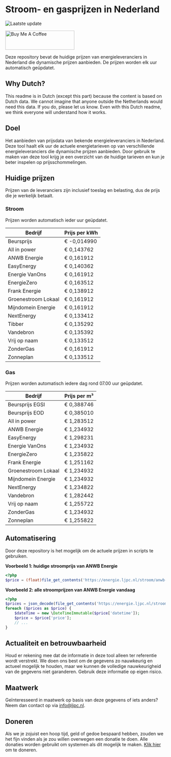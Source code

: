 # Stroom- en gasprijzen in Nederland

![Laatste update](https://img.shields.io/badge/laatste%20update-2024--08--11%2011%3A00%20CET-brightgreen)

<a href="https://www.buymeacoffee.com/Lars-" target="_blank"><img src="https://cdn.buymeacoffee.com/buttons/v2/default-orange.png" alt="Buy Me A Coffee" height="60" style="height: 60px !important;width: 217px !important;" ></a>

Deze repository bevat de huidige prijzen van energieleveranciers in Nederland die dynamische prijzen aanbieden. De prijzen worden elk uur automatisch geüpdatet.

## Why Dutch?

This readme is in Dutch (except this part) because the content is based on Dutch data. We cannot imagine that anyone outside the Netherlands would need this data. If you do, please let us know. Even with this Dutch readme, we think
everyone will understand how it works.

## Doel

Het aanbieden van prijsdata van bekende energieleveranciers in Nederland. Deze tool haalt elk uur de actuele energietarieven op van verschillende energieleveranciers die dynamische prijzen aanbieden. Door gebruik te maken van deze tool
krijg je een overzicht van de huidige tarieven en kun je beter inspelen op prijsschommelingen.

## Huidige prijzen

Prijzen van de leveranciers zijn inclusief toeslag en belasting, dus de prijs die je werkelijk betaalt.

### Stroom

Prijzen worden automatisch ieder uur geüpdatet.

 Bedrijf | Prijs per kWh 
---------|---------------
Beursprijs | € -0,014990
All in power | € 0,143762
ANWB Energie | € 0,161912
EasyEnergy | € 0,140362
Energie VanOns | € 0,161912
EnergieZero | € 0,163512
Frank Energie | € 0,138912
Groenestroom Lokaal | € 0,161912
Mijndomein Energie | € 0,161912
NextEnergy | € 0,133412
Tibber | € 0,135292
Vandebron | € 0,135392
Vrij op naam | € 0,133512
ZonderGas | € 0,161912
Zonneplan | € 0,133512


### Gas

Prijzen worden automatisch iedere dag rond 07.00 uur geüpdatet.

 Bedrijf | Prijs per m³ 
---------|--------------
Beursprijs EGSI | € 0,388746
Beursprijs EOD | € 0,385010
All in power | € 1,283512
ANWB Energie | € 1,234932
EasyEnergy | € 1,298231
Energie VanOns | € 1,234932
EnergieZero | € 1,235822
Frank Energie | € 1,251162
Groenestroom Lokaal | € 1,234932
Mijndomein Energie | € 1,234932
NextEnergy | € 1,234822
Vandebron | € 1,282442
Vrij op naam | € 1,255722
ZonderGas | € 1,234932
Zonneplan | € 1,255822


## Automatisering

Door deze repository is het mogelijk om de actuele prijzen in scripts te gebruiken.

**Voorbeeld 1: huidige stroomprijs van ANWB Energie**

```php
<?php
$price = (float)file_get_contents('https://energie.ljpc.nl/stroom/anwb-energie-nu.txt');

```

**Voorbeeld 2: alle stroomprijzen van ANWB Energie vandaag**

```php
<?php
$prices = json_decode(file_get_contents('https://energie.ljpc.nl/stroom/all-in-power-vandaag.json'),true);
foreach ($prices as $price) {
    $dateTime = new \DateTimeImmutable($price['datetime']);
    $price = $price['price'];
    // ...
}
```

## Actualiteit en betrouwbaarheid

Houd er rekening mee dat de informatie in deze tool alleen ter referentie wordt verstrekt. We doen ons best om de gegevens zo nauwkeurig en actueel mogelijk te houden, maar we kunnen de volledige nauwkeurigheid van de gegevens niet
garanderen. Gebruik deze informatie op eigen risico.

## Maatwerk

Geïnteresseerd in maatwerk op basis van deze gegevens of iets anders? Neem dan contact op
via [info@ljpc.nl](mailto:info@ljpc.nl?subject=Energie%20prijzen).

## Doneren

Als we je zojuist een hoop tijd, geld of gedoe bespaard hebben, zouden we het fijn vinden als je zou willen overwegen een
donatie te doen. Alle donaties worden gebruikt om systemen als dit mogelijk te
maken. [Klik hier](https://www.buymeacoffee.com/Lars-) om te doneren.
